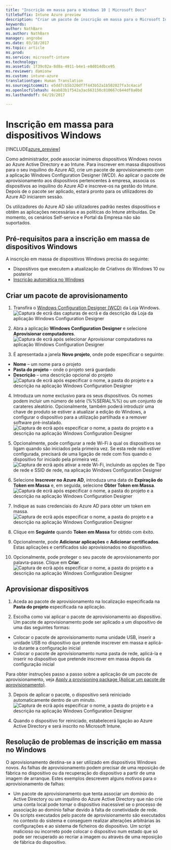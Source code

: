 ```yaml
---
title: "Inscrição em massa para o Windows 10 | Microsoft Docs"
titleSuffix: Intune Azure preview
description: "Criar um pacote de inscrição em massa para o Microsoft Intune"
keywords: 
author: NathBarn
ms.author: NathBarn
manager: angrobe
ms.date: 03/18/2017
ms.topic: article
ms.prod: 
ms.service: microsoft-intune
ms.technology: 
ms.assetid: 1f39c02a-8d8a-4911-b4e1-e8d014dbce95
ms.reviewer: damionw
ms.custom: intune-azure
translationtype: Human Translation
ms.sourcegitcommit: e5dd7cb5b320df7f443b52a1b502027fa3c4acaf
ms.openlocfilehash: 4eab83b1f542a3ac663150c810667c644df8a0bd
ms.lasthandoff: 04/19/2017

---
```

# <a name="bulk-enrollment-for-windows-devices"></a>Inscrição em massa para dispositivos Windows

[!INCLUDE[azure_preview](../includes/azure_preview.md)]

Como administrador, pode associar inúmeros dispositivos Windows novos ao Azure Active Directory e ao Intune. Para inscrever em massa dispositivos para o seu inquilino do Azure AD, crie um pacote de aprovisionamento com a aplicação Windows Configuration Designer (WCD). Ao aplicar o pacote de aprovisionamento aos dispositivos pertencentes à empresa, associa os dispositivos ao inquilino do Azure AD e inscreve-os na gestão do Intune. Depois de o pacote ser aplicado, estará pronto para os utilizadores do Azure AD iniciarem sessão.

Os utilizadores do Azure AD são utilizadores padrão nestes dispositivos e obtêm as aplicações necessárias e as políticas do Intune atribuídas. De momento, os cenários Self-service e Portal da Empresa não são suportados.

## <a name="prerequisites-for-windows-devices-bulk-enrollment"></a>Pré-requisitos para a inscrição em massa de dispositivos Windows

A inscrição em massa de dispositivos Windows precisa do seguinte:

- Dispositivos que executem a atualização de Criativos do Windows 10 ou posterior
- [Inscrição automática no Windows](https://docs.microsoft.com/intune/deploy-use/set-up-windows-device-management-with-microsoft-intune#enable-windows-10-automatic-enrollment)

## <a name="create-a-provisioning-package"></a>Criar um pacote de aprovisionamento

1. Transfira o [Windows Configuration Designer (WCD)](https://www.microsoft.com/store/apps/9nblggh4tx22) da Loja Windows.
![Captura de ecrã das capturas de ecrã e da descrição da Loja da aplicação Windows Configuration Designer](media/bulk-enroll-store.png)

2. Abra a aplicação **Windows Configuration Designer** e selecione **Aprovisionar computadores**.
![Captura de ecrã após selecionar Aprovisionar computadores na aplicação Windows Configuration Designer](media/bulk-enroll-select.png)

3. É apresentada a janela **Novo projeto**, onde pode especificar o seguinte:
  - **Nome** – um nome para o projeto
  - **Pasta do projeto** – onde o projeto será guardado
  - **Descrição** – uma descrição opcional do projeto ![Captura de ecrã após especificar o nome, a pasta do projeto e a descrição na aplicação Windows Configuration Designer](media/bulk-enroll-name.png)

4.    Introduza um nome exclusivo para os seus dispositivos. Os nomes podem incluir um número de série (%%SERIAL%%) ou um conjunto de carateres aleatório. Opcionalmente, também poderá introduzir uma chave de produto se estiver a atualizar a edição do Windows, a configurar o dispositivo para a utilização partilhada e a remover software pré-instalado.
![Captura de ecrã após especificar o nome, a pasta do projeto e a descrição na aplicação Windows Configuration Designer](media/bulk-enroll-device.png)

5.    Opcionalmente, pode configurar a rede Wi-Fi à qual os dispositivos se ligam quando são iniciados pela primeira vez.  Se esta rede não estiver configurada, precisará de uma ligação de rede com fios quando o dispositivo for iniciado pela primeira vez.
![Captura de ecrã após ativar a rede Wi-Fi, incluindo as opções de Tipo de rede e SSID de rede, na aplicação Windows Configuration Designer](media/bulk-enroll-network.png)

6.    Selecione **Inscrever no Azure AD**, introduza uma data de **Expiração do Token em Massa** e, em seguida, selecione **Obter Token em Massa**.
![Captura de ecrã após especificar o nome, a pasta do projeto e a descrição na aplicação Windows Configuration Designer](media/bulk-enroll-account.png)

7. Indique as suas credenciais do Azure AD para obter um token em massa.
![Captura de ecrã após especificar o nome, a pasta do projeto e a descrição na aplicação Windows Configuration Designer](media/bulk-enroll-cred.png)

8.    Clique em **Seguinte** quando **Token em Massa** for obtido com êxito.

9. Opcionalmente, pode **Adicionar aplicações** e **Adicionar certificados**. Estas aplicações e certificados são aprovisionados no dispositivo.

10. Opcionalmente, pode proteger o seu pacote de aprovisionamento por palavra-passe.  Clique em **Criar**.
![Captura de ecrã após especificar o nome, a pasta do projeto e a descrição na aplicação Windows Configuration Designer](media/bulk-enroll-create.png)

## <a name="provision-devices"></a>Aprovisionar dispositivos

1. Aceda ao pacote de aprovisionamento na localização especificada na **Pasta do projeto** especificada na aplicação.

2. Escolha como vai aplicar o pacote de aprovisionamento ao dispositivo.  Um pacote de aprovisionamento pode ser aplicado a um dispositivo de uma das seguintes formas:
 - Colocar o pacote de aprovisionamento numa unidade USB, inserir a unidade USB no dispositivo que pretende inscrever em massa e aplicá-lo durante a configuração inicial
 - Colocar o pacote de aprovisionamento numa pasta de rede, aplicá-la e inserir no dispositivo que pretende inscrever em massa depois da configuração inicial

 Para obter instruções passo a passo sobre a aplicação de um pacote de aprovisionamento, veja [Apply a provisioning package (Aplicar um pacote de aprovisionamento)](https://technet.microsoft.com/itpro/windows/configure/provisioning-apply-package).

3. Depois de aplicar o pacote, o dispositivo será reiniciado automaticamente dentro de um minuto.
 ![Captura de ecrã após especificar o nome, a pasta do projeto e a descrição na aplicação Windows Configuration Designer](media/bulk-enroll-add.png)

4. Quando o dispositivo for reiniciado, estabelecerá ligação ao Azure Active Directory e será inscrito no Microsoft Intune.

## <a name="troubleshooting-windows-bulk-enrollment"></a>Resolução de problemas de inscrição em massa no Windows

O aprovisionamento destina-se a ser utilizado em dispositivos Windows novos. As falhas de aprovisionamento podem precisar de uma reposição de fábrica no dispositivo ou da recuperação do dispositivo a partir de uma imagem de arranque. Estes exemplos descrevem alguns motivos para o aprovisionamento de falhas:

- Um pacote de aprovisionamento que tenta associar um domínio do Active Directory ou um inquilino do Azure Active Directory que não crie uma conta local pode tornar o dispositivo inacessível se o processo de associação ao domínio falhar devido à falta de conetividade de rede.
- Os scripts executados pelo pacote de aprovisionamento são executados no contexto do sistema e conseguem realizar alterações arbitrárias às configurações e ao sistema de ficheiros do dispositivo. Um script malicioso ou incorreto pode colocar o dispositivo num estado que só pode ser recuperado ao recriar a imagem ou através de uma reposição de fábrica do dispositivo.

